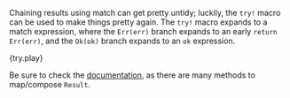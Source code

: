 Chaining results using match can get pretty untidy; luckily, the `try!` macro
can be used to make things pretty again. The `try!` macro expands to a match
expression, where the `Err(err)` branch expands to an early `return Err(err)`,
and the `Ok(ok)` branch expands to an `ok` expression.

{try.play}

Be sure to check the [documentation](http://doc.rust-lang.org/std/result/index.html),
as there are many methods to map/compose `Result`.
